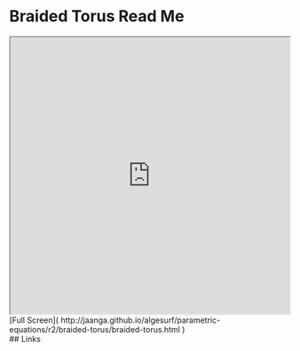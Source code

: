 Braided Torus Read Me
===

<iframe src='http://jaanga.github.io/algesurf/parametric-equations/r2/braided-torus/braided-torus.html' width=100% height=500px >
There is an `iframe` here. It is not visible when viewed on github.com/algesurf. To view, please see 'Project Links' below.
</iframe>
[Full Screen]( http://jaanga.github.io/algesurf/parametric-equations/r2/braided-torus/braided-torus.html )
<br>
## Links 
<http://www.3d-meier.de/tut3/Seite110.html>  
